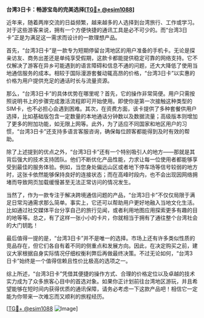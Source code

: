 **台湾3日卡：畅游宝岛的完美选择[[TG💪+ @esim1088](https://t.me/s/esim1088)]**

近年来，随着两岸交流的日益频繁，越来越多的人选择到台湾旅行、工作或学习。对于这些游客来说，拥有一个方便快捷的通讯工具是必不可少的。而“台湾3日卡”正是为满足这一需求而设计的一款理想产品。

首先，“台湾3日卡”是一款专为短期停留台湾地区的用户准备的手机卡。无论是探亲访友、商务出差还是单纯享受假期，这款卡都能提供稳定可靠的网络支持。它不仅解决了游客在异乡可能遇到的语言障碍和信息不通的问题，还大大降低了使用当地通信服务的成本。相较于国际漫游套餐动辄高昂的价格，“台湾3日卡”以实惠的价格为用户提供充足的通话时长与流量资源。

那么，“台湾3日卡”的具体优势在哪里呢？首先，它的操作非常简便。用户只需按照说明书上的步骤完成激活流程即可开始使用。即使你是第一次接触这种类型的SIM卡，也不必担心会遇到困难。其次，在资费方面，该卡提供了多种套餐供用户选择，比如基础版包含一定数量的本地通话分钟数以及数据流量；高级版本则增加了更多的附加功能，如无限上网等。此外，为了适应不同国家和地区用户的习惯，“台湾3日卡”还支持多语言客服咨询，确保每位顾客都能得到及时有效的帮助。

除了上述提到的优点之外，“台湾3日卡”还有一个特别吸引人的地方——那就是其背后强大的技术支持团队。他们不断优化产品性能，力求让每一位使用者都能够享受到最佳的服务体验。例如，当您身处偏远山区或者地下停车场等信号较弱的地方时，这张卡依然能够保持良好的连接状态；而在高峰时段内，也不会出现因网络拥堵而导致网页加载缓慢甚至无法正常访问的情况发生。

当然了，作为一款专注于解决跨境通信问题的产品，“台湾3日卡”不仅仅局限于满足日常沟通需求那么简单。事实上，它还可以帮助用户更好地融入当地文化生活。比如通过社交媒体平台分享自己的旅行见闻，或者利用地图应用探索更多有趣的目的地等等。总之，有了这样一张小小的卡片，你就相当于拥有了通往整个台湾社会的大门钥匙！

最后值得一提的是，“台湾3日卡”并不是唯一的选择。市场上还有许多类似性质的竞品存在，但它们各自有着不同的侧重点和发展方向。因此，在决定购买之前，建议大家根据自身实际情况仔细权衡利弊后再做最终决策。不过无论如何，“台湾3日卡”始终是一个值得信赖且性价比极高的选项之一。

综上所述，“台湾3日卡”凭借其便捷的操作方式、合理的价格定位以及卓越的技术实力成为了众多旅客心目中的首选对象。如果你正计划前往台湾地区游玩，并且希望能够在短时间内获得优质的通讯保障，请务必考虑一下这款产品吧！相信它一定能为你带来一次难忘而又顺利的旅程经历。

[[TG💪+ @esim1088](https://t.me/s/esim1088) ![Image](https://i.postimg.cc/4NQfJmqS/Snipaste-2025-05-13-00-14-12.png)]